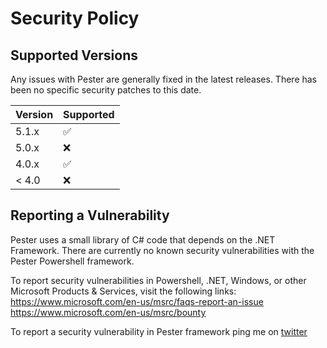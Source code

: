 # Security Policy

## Supported Versions

Any issues with Pester are generally fixed in the latest releases.  There has been no specific security patches to this date.

| Version | Supported          |
| ------- | ------------------ |
| 5.1.x   | :white_check_mark: |
| 5.0.x   | :x:                |
| 4.0.x   | :white_check_mark: |
| < 4.0   | :x:                |

## Reporting a Vulnerability

Pester uses a small library of C# code that depends on the .NET Framework. There are currently no known security vulnerabilities with the Pester Powershell framework. 

To report security vulnerabilities in Powershell, .NET, Windows, or other Microsoft Products & Services, visit the following links: 
<https://www.microsoft.com/en-us/msrc/faqs-report-an-issue>
<https://www.microsoft.com/en-us/msrc/bounty>

To report a security vulnerability in Pester framework ping me on [twitter](https://twitter.com/nohwnd)
